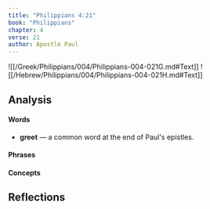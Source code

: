```yaml
---
title: "Philippians 4:21"
book: "Philippians"
chapter: 4
verse: 21
author: Apostle Paul
---
```

![[/Greek/Philippians/004/Philippians-004-021G.md#Text]]
![[/Hebrew/Philippians/004/Philippians-004-021H.md#Text]]

## Analysis

#### Words
- **greet** — a common word at the end of Paul's epistles.

#### Phrases

#### Concepts

## Reflections
